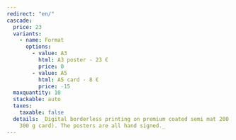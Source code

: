 ```yaml
---
redirect: "en/"
cascade:
  price: 23
  variants:
    - name: Format
      options:
        - value: A3
          html: A3 poster - 23 €
          price: 0
        - value: A5
          html: A5 card - 8 €
          price: -15
  maxquantity: 10
  stackable: auto
  taxes:
    taxable: false
  details: _Digital borderless printing on premium coated semi mat 200 g paper (A5
    300 g card). The posters are all hand signed._
---
```

